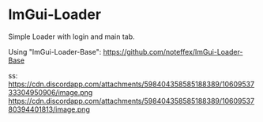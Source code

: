 # ImGui-Loader
Simple Loader with login and main tab.

Using "ImGui-Loader-Base": https://github.com/noteffex/ImGui-Loader-Base  


ss: https://cdn.discordapp.com/attachments/598404358585188389/1060953733304950906/image.png
https://cdn.discordapp.com/attachments/598404358585188389/1060953780394401813/image.png
